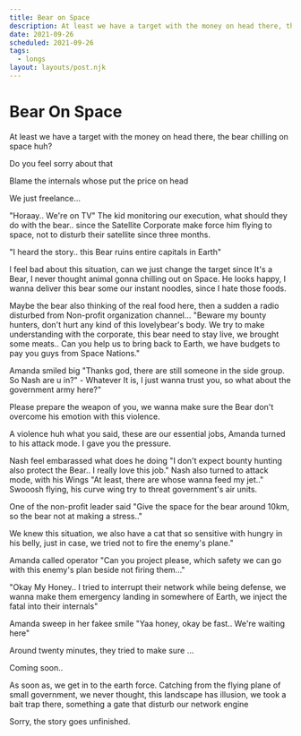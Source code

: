 ```yaml
---
title: Bear on Space
description: At least we have a target with the money on head there, the bear chilling on space huh?
date: 2021-09-26
scheduled: 2021-09-26
tags:
  - longs
layout: layouts/post.njk
---
```


# Bear On Space

At least we have a target with the money on head there, the bear chilling on space huh?

Do you feel sorry about that

Blame the internals whose put the price on head

We just freelance...

"Horaay.. We're on TV" The kid monitoring our execution, what should they do with the bear.. since the Satellite Corporate make force him flying to space, not to disturb their satellite since three months.

"I heard the story.. this Bear ruins entire capitals in Earth"

I feel bad about this situation, can we just change the target since It's a Bear, I never thought animal gonna chilling out on Space. He looks happy, I wanna deliver this bear some our instant noodles, since I hate those foods.

Maybe the bear also thinking of the real food here, then a sudden a radio disturbed from Non-profit organization channel... "Beware my bounty hunters, don't hurt any kind of this lovelybear's body. We try to make understanding with the corporate, this bear need to stay live, we brought some meats.. Can you help us to bring back to Earth, we have budgets to pay you guys from Space Nations."

Amanda smiled big "Thanks god, there are still someone in the side group. So Nash are u in?" - Whatever It is, I just wanna trust you, so what about the government army here?"

Please prepare the weapon of you, we wanna make sure the Bear don't overcome his emotion with this violence.

A violence huh what you said, these are our essential jobs, Amanda turned to his attack mode. I gave you the pressure.

Nash feel embarassed what does he doing "I don't expect bounty hunting also protect the Bear.. I really love this job." Nash also turned to attack mode, with his Wings "At least, there are whose wanna feed my jet.." Swooosh flying, his curve wing try to threat government's air units.

One of the non-profit leader said "Give the space for the bear around 10km, so the bear not at making a stress.."

We knew this situation, we also have a cat that so sensitive with hungry in his belly, just in case, we tried not to fire the enemy's plane."

Amanda called operator "Can you project please, which safety we can go with this enemy's plan beside not firing them..."

"Okay My Honey.. I tried to interrupt their network while being defense, we wanna make them emergency landing in somewhere of Earth, we inject the fatal into their internals"

Amanda sweep in her fakee smile "Yaa honey, okay be fast.. We're waiting here"

Around twenty minutes, they tried to make sure ...

Coming soon..

As soon as, we get in to the earth force. Catching from the flying plane of small government, we never thought, this landscape has illusion, we took a bait trap there, something a gate that disturb our network engine

Sorry, the story goes unfinished.